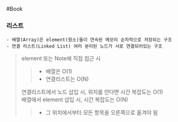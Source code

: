 #Book

### 리스트
```buildoutcfg
- 배열(Array)은 element(원소)들이 연속된 메모리 순차적으로 저장되는 구조  
- 연결 리스트(Linked List) 여러 분리된 노드가 서로 연결되어있는 구조  
```
> element 또는 Note에 직접 접근 시
>> - 배열은 O(1)  
>> - 연결리스트는 O(N)  
>
> 연결리스트에서 노드 삽입 시, 위치를 안다면 시간 복잡도는 O(1)  
> 배열에서 element 삽입 시, 시간 복잡도는 O(N)  
>> - 그 위치에서부터 모든 항목을 오른쪽으로 옮겨야 됨

